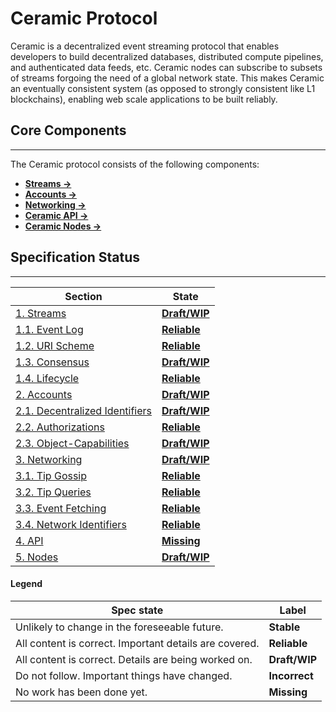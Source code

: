 
# Ceramic Protocol

Ceramic is a decentralized event streaming protocol that enables developers to build decentralized databases, distributed compute pipelines, and authenticated data feeds, etc. Ceramic nodes can subscribe to subsets of streams forgoing the need of a global network state. This makes Ceramic an eventually consistent system (as opposed to strongly consistent like L1 blockchains), enabling web scale applications to be built reliably.


## Core Components

---

The Ceramic protocol consists of the following components:

- [**Streams →**](../protocol/js-ceramic/streams/streams-index)
- [**Accounts →**](../protocol/js-ceramic/accounts/accounts-index.md)
- [**Networking →**](../protocol/js-ceramic/networking/networking-index.md)
- [**Ceramic API →**](../protocol/js-ceramic/api.md)
- [**Ceramic Nodes →**](../protocol/js-ceramic/nodes.md)


## Specification Status

---

| Section | State |
| --- | --- |
| [1. Streams](../protocol/js-ceramic/streams/streams-index) | **[<span styles="color:rgba(203, 145, 47, 1)">Draft/WIP</span>](../protocol/js-ceramic/streams/streams-index)** |
| [1.1. Event Log](../protocol/js-ceramic/streams/event-log) | **[<span styles="color:rgba(68, 131, 97, 1)">Reliable</span>](../protocol/js-ceramic/event-log)** |
| [1.2. URI Scheme](../protocol/js-ceramic/streams/uri-scheme) | **[<span styles="color:rgba(68, 131, 97, 1)">Reliable</span>](../protocol/js-ceramic/streams/uri-scheme)** |
| [1.3. Consensus](../protocol/js-ceramic/streams/consensus) | **[<span styles="color:rgba(203, 145, 47, 1)">Draft/WIP</span>](../protocol/js-ceramic/streams/consensus)** |
| [1.4. Lifecycle](../protocol/js-ceramic/streams/lifecycle) | **[<span styles="color:rgba(68, 131, 97, 1)">Reliable</span>](../protocol/js-ceramic/streams/lifecycle)** |
| [2. Accounts](../protocol/js-ceramic/accounts/accounts-index) | **[<span styles="color:rgba(203, 145, 47, 1)">Draft/WIP</span>](../protocol/js-ceramic/accounts/accounts-index)** |
| [2.1. Decentralized Identifiers](../protocol/js-ceramic/accounts/decentralized-identifiers) | **[<span styles="color:rgba(203, 145, 47, 1)">Draft/WIP</span>](../protocol/js-ceramic/accounts/decentralized-identifiers)** |
| [2.2. Authorizations](../protocol/js-ceramic/accounts/authorizations) | **[<span styles="color:rgba(68, 131, 97, 1)">Reliable</span>](../protocol/js-ceramic/accounts/authorizations)** |
| [2.3. Object-Capabilities](../protocol/js-ceramic/accounts/object-capabilities) | **[<span styles="color:rgba(203, 145, 47, 1)">Draft/WIP</span>](../protocol/js-ceramic/accounts/object-capabilities)** |
| [3. Networking](../protocol/js-ceramic/networking/networking-index) | **[<span styles="color:rgba(203, 145, 47, 1)">Draft/WIP</span>](../protocol/js-ceramic/networking/networking-index)** |
| [3.1. Tip Gossip](../protocol/js-ceramic/networking/tip-gossip) | **[<span styles="color:rgba(68, 131, 97, 1)">Reliable</span>](../protocol/js-ceramic/networking/tip-gossip)** |
| [3.2. Tip Queries](../protocol/js-ceramic/networking/tip-queries) | **[<span styles="color:rgba(68, 131, 97, 1)">Reliable</span>](../protocol/js-ceramic/networking/tip-queries)** |
| [3.3. Event Fetching](../protocol/js-ceramic/networking/event-fetching) | **[<span styles="color:rgba(68, 131, 97, 1)">Reliable</span>](../protocol/js-ceramic/networking/event-fetching)** |
| [3.4. Network Identifiers](../protocol/js-ceramic/networking/networks) | **[<span styles="color:rgba(68, 131, 97, 1)">Reliable</span>](../protocol/js-ceramic/networking/networks)** |
| [4. API](../protocol/js-ceramic/api) | **[<span styles="color:rgba(212, 76, 71, 1)">Missing</span>](../protocol/js-ceramic/api)** |
| [5. Nodes](../protocol/js-ceramic/nodes) | **[<span styles="color:rgba(203, 145, 47, 1)">Draft/WIP</span>](../protocol/js-ceramic/nodes)** |

#### **Legend**

| Spec state | Label |
| --- | --- |
| Unlikely to change in the foreseeable future. |  **<span styles="color:rgba(51, 126, 169, 1)">Stable</span>** |
| All content is correct. Important details are covered. | **<span styles="color:rgba(68, 131, 97, 1)">Reliable</span>** |
| All content is correct. Details are being worked on. | **<span styles="color:rgba(203, 145, 47, 1)">Draft/WIP</span>** |
| Do not follow. Important things have changed. | **<span styles="color:rgba(217, 115, 13, 1)">Incorrect</span>** |
| No work has been done yet. | **<span styles="color:rgba(212, 76, 71, 1)">Missing</span>** |



